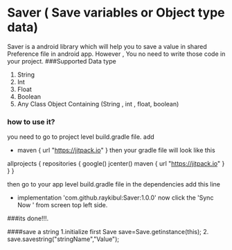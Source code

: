 # Saver ( Save variables or Object type data)
Saver is a android library which will help you to save a value in shared Preference file in android app. However , You no need to write those code in your project. 
###Supported Data type
1. String
2. Int
3. Float
4. Boolean
5. Any Class Object Containing (String , int , float, boolean)

### how to use it?
you need to go to project level build.gradle file.
add 
*  maven { url "https://jitpack.io" }
 then your gradle file will look like this

 allprojects {
    repositories {
        google()
        jcenter()
        maven { url "https://jitpack.io" }
    }
}

then go to your app level build.gradle file
in the dependencies add this line
*  implementation 'com.github.raykibul:Saver:1.0.0'
now click the 'Sync Now ' from screen top left side.

###its done!!!.

####save a string
1.initialize first
 Save save=Save.getinstance(this);
2. save.savestring("stringName","Value");


